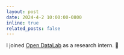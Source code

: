 ```yaml
---
layout: post
date: 2024-4-2 10:00:00-0800
inline: true
related_posts: false
---
```


I joined [Open DataLab](https://opendatalab.com/) as a research intern. 🫡